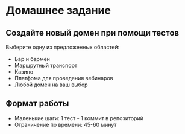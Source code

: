 # Домашнее задание

## Создайте новый домен при помощи тестов
Выберите одну из предложенных областей:
  * Бар и бармен
  * Маршрутный транспорт
  * Казино
  * Платфома для проведения вебинаров
  * Любой домен на ваш выбор
      
## Формат работы
  * Маленькие шаги: 1 тест - 1 коммит в репозиторий
  * Ограничение по времени: 45-60 минут